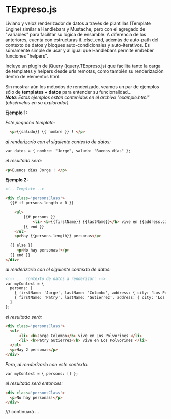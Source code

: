 ﻿# TExpreso.js

Liviano y veloz renderizador de datos a través de plantillas (Template Engine) similar a Handlebars y Mustache, pero con el agregado de "variables" para facilitar su lógica de ensamble.
A diferencia de los anteriores, cuenta con estructuras if..else..end, además de auto-path del contexto de datos y bloques auto-condicionales y auto-iterativos. 
Es súmamente simple de usar y al igual que Handlebars permite embeber funciones "helpers".

Incluye un plugin de jQuery (jquery.TExpreso.js) que facilita tanto la carga de templates y helpers desde urls remotas, como también su renderización dentro de elementos html.

Sin mostrar aún los métodos de renderizado, veamos un par de ejemplos sólo de <b>templates + datos</b> para entender su funcionalidad...
<br><em><b>Nota</b>: Estos ejemplos están contenidos en el archivo "example.html" (obsérvelos en su explorador).</em>

<b>Ejemplo 1:</b> 
  
  *Este pequeño template:*<br>
```html
  <p>{{saludo}} {{ nombre }} ! </p>
```
  *al renderizarlo con el siguiente contexto de datos:*
```html
var datos = { nombre: "Jorge", saludo: "Buenos días" };
```
  *el resultado será:*<br>
```html
<p>Buenos días Jorge ! </p>
```
  
  
<b>Ejemplo 2:</b> 

```html
<!-- Template -->

<div class='personsClass'>
  {{# if persons.length > 0 }}
  
	<ul>
		{{# persons }}
			<li> <b>{{firstName}} {{lastName}}</b> vive en {{address.city}} </li> 
		{{ end }}  
	</ul>
	<p>Hay {{persons.length}} personas</p>
	
  {{ else }}
     <p>No hay personas!</p>
  {{ end }}  
</div>
```
  *al renderizarlo con el siguiente contexto de datos:*
```html
<!-- ... contexto de datos a renderizar: -->
var myContext = {
  persons: [
    { firstName: 'Jorge', lastName: 'Colombo', address: { city: 'Los Polvorines', province: 'BA' }  },
    { firstName: 'Patry', lastName: 'Gutierrez', address: { city: 'Los Polvorines', province: 'BA' }  },
  ]
};
```
  *el resultado será:*<br>
```html
<div class='personsClass'>
  <ul>
      <li> <b>Jorge Colombo</b> vive en Los Polvorines </li> 
      <li> <b>Patry Gutierrez</b> vive en Los Polvorines </li> 
  </ul>
  <p>Hay 2 personas</p>
</div>
```
  *Pero, al renderizarlo con este contexto:*
```html
var myContext = { persons: [] };
```
  *el resultado será entonces:*<br>
```html
<div class='personsClass'>
  <p>No hay personas!</p>
</div>
```

/// continuará ...
